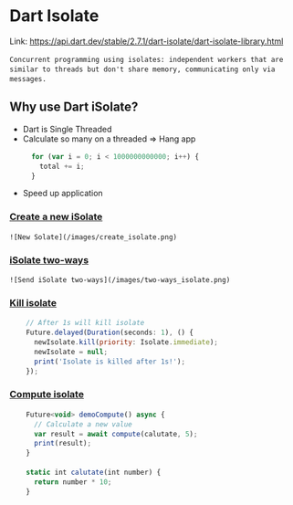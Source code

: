# Dart Isolate
Link: https://api.dart.dev/stable/2.7.1/dart-isolate/dart-isolate-library.html

`Concurrent programming using isolates: independent workers that are similar to threads but don't share memory, communicating only via messages.`

## Why use Dart iSolate?
* Dart is Single Threaded
* Calculate so many on a threaded => Hang app
    ```javascript
      for (var i = 0; i < 1000000000000; i++) {
        total += i;
      }
    ```
* Speed up application

### [Create a new iSolate](https://github.com/huubao2309/dart_isolate/blob/master/dart_isolate/lib/raise_button_new.dart)

    ![New Solate](/images/create_isolate.png)

### [iSolate two-ways](https://github.com/huubao2309/dart_isolate/blob/master/dart_isolate/lib/send_isolate_two_ways.dart)

    ![Send iSolate two-ways](/images/two-ways_isolate.png)

### [Kill isolate](https://github.com/huubao2309/dart_isolate/blob/master/dart_isolate/lib/send_isolate_two_ways.dart)

  ```javascript
      // After 1s will kill isolate
      Future.delayed(Duration(seconds: 1), () {
        newIsolate.kill(priority: Isolate.immediate);
        newIsolate = null;
        print('Isolate is killed after 1s!');
      });
  ```
    
### [Compute isolate](https://github.com/huubao2309/dart_isolate/blob/master/dart_isolate/lib/compute_isolate.dart)

  ```javascript
      Future<void> demoCompute() async {
        // Calculate a new value
        var result = await compute(calutate, 5);
        print(result);
      }

      static int calutate(int number) {
        return number * 10;
      }
  ```
    
    
